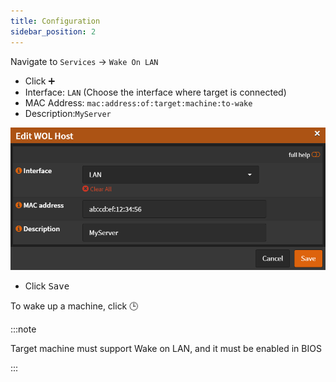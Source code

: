 ```yaml
---
title: Configuration
sidebar_position: 2
---
```


Navigate to `Services` -> `Wake On LAN`

- Click <kbd>➕</kbd>
- Interface: `LAN` (Choose the interface where target is connected)
- MAC Address: `mac:address:of:target:machine:to-wake`
- Description:`MyServer`

![wol-add](img/wol-add.png)

- Click <kbd>Save</kbd>

To wake up a machine, click <kbd>🕒</kbd>

:::note

Target machine must support Wake on LAN, and it must be enabled in BIOS

:::
